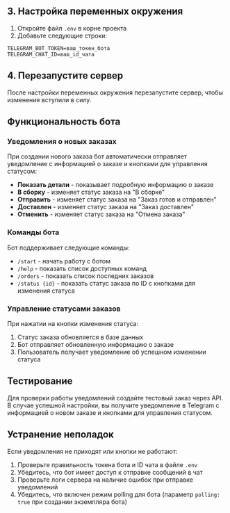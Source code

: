 

## 3. Настройка переменных окружения

1. Откройте файл `.env` в корне проекта
2. Добавьте следующие строки:
```
TELEGRAM_BOT_TOKEN=ваш_токен_бота
TELEGRAM_CHAT_ID=ваш_id_чата
```

## 4. Перезапустите сервер

После настройки переменных окружения перезапустите сервер, чтобы изменения вступили в силу.

## Функциональность бота

### Уведомления о новых заказах

При создании нового заказа бот автоматически отправляет уведомление с информацией о заказе и кнопками для управления статусом:

- **Показать детали** - показывает подробную информацию о заказе
- **В сборку** - изменяет статус заказа на "В сборке"
- **Отправить** - изменяет статус заказа на "Заказ готов и отправлен"
- **Доставлен** - изменяет статус заказа на "Заказ доставлен"
- **Отменить** - изменяет статус заказа на "Отмена заказа"

### Команды бота

Бот поддерживает следующие команды:

- `/start` - начать работу с ботом
- `/help` - показать список доступных команд
- `/orders` - показать список последних заказов
- `/status {id}` - показать статус заказа по ID с кнопками для изменения статуса

### Управление статусами заказов

При нажатии на кнопки изменения статуса:
1. Статус заказа обновляется в базе данных
2. Бот отправляет обновленную информацию о заказе
3. Пользователь получает уведомление об успешном изменении статуса

## Тестирование

Для проверки работы уведомлений создайте тестовый заказ через API. В случае успешной настройки, вы получите уведомление в Telegram с информацией о новом заказе и кнопками для управления статусом.

## Устранение неполадок

Если уведомления не приходят или кнопки не работают:
1. Проверьте правильность токена бота и ID чата в файле `.env`
2. Убедитесь, что бот имеет доступ к отправке сообщений в чат
3. Проверьте логи сервера на наличие ошибок при отправке уведомлений
4. Убедитесь, что включен режим polling для бота (параметр `polling: true` при создании экземпляра бота)
